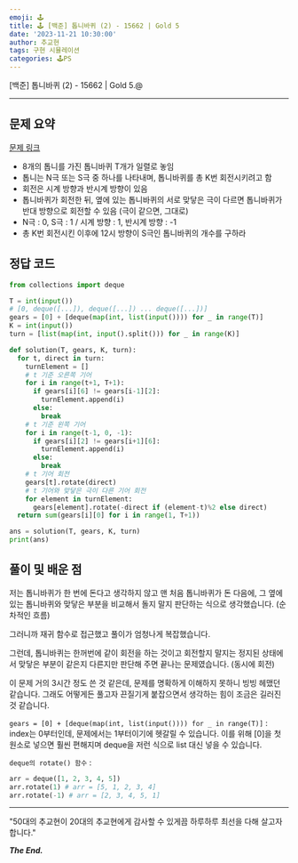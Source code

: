 ```yaml
---
emoji: 🕹️
title: 🕹️ [백준] 톱니바퀴 (2) - 15662 | Gold 5
date: '2023-11-21 10:30:00'
author: 추교현
tags: 구현 시뮬레이션
categories: 🕹️PS
---
```


[백준] 톱니바퀴 (2) - 15662 | Gold 5.@

---

## 문제 요약

[문제 링크](https://www.acmicpc.net/problem/15662)

- 8개의 톱니를 가진 톱니바퀴 T개가 일렬로 놓임
- 톱니는 N극 또는 S극 중 하나를 나타내며, 톱니바퀴를 총 K번 회전시키려고 함
- 회전은 시계 방향과 반시계 방향이 있음
- 톱니바퀴가 회전한 뒤, 옆에 있는 톱니바퀴의 서로 맞닿은 극이 다르면 톱니바퀴가 반대 방향으로 회전할 수 있음 (극이 같으면, 그대로)
- N극 : 0, S극 : 1 / 시계 방향 : 1, 반시계 방향 : -1
- 총 K번 회전시킨 이후에 12시 방향이 S극인 톱니바퀴의 개수를 구하라

## 정답 코드

```python
from collections import deque

T = int(input())
# [0, deque([...]), deque([...]) ... deque([...])]
gears = [0] + [deque(map(int, list(input()))) for _ in range(T)]
K = int(input())
turn = [list(map(int, input().split())) for _ in range(K)]

def solution(T, gears, K, turn):
  for t, direct in turn:
    turnElement = []
    # t 기준 오른쪽 기어
    for i in range(t+1, T+1):
      if gears[i][6] != gears[i-1][2]:
        turnElement.append(i)
      else:
        break
    # t 기준 왼쪽 기어
    for i in range(t-1, 0, -1):
      if gears[i][2] != gears[i+1][6]:
        turnElement.append(i)
      else:
        break
    # t 기어 회전
    gears[t].rotate(direct)
    # t 기어와 맞닿은 극이 다른 기어 회전
    for element in turnElement:
      gears[element].rotate(-direct if (element-t)%2 else direct)
  return sum(gears[i][0] for i in range(1, T+1))

ans = solution(T, gears, K, turn)
print(ans)
```

## 풀이 및 배운 점

저는 톱니바퀴가 한 번에 돈다고 생각하지 않고 맨 처음 톱니바퀴가 돈 다음에, 그 옆에 있는 톱니바퀴와 맞닿은 부분을 비교해서 돌지 말지 판단하는 식으로 생각했습니다. (순차적인 흐름)

그러니까 재귀 함수로 접근했고 풀이가 엄청나게 복잡했습니다.

그런데, 톱니바퀴는 한꺼번에 같이 회전을 하는 것이고 회전할지 말지는 정지된 상태에서 맞닿은 부분이 같은지 다른지만 판단해 주면 끝나는 문제였습니다. (동시에 회전)

이 문제 거의 3시간 정도 쓴 것 같은데, 문제를 명확하게 이해하지 못하니 빙빙 헤맸던 같습니다. 그래도 어떻게든 풀고자 끈질기게 붙잡으면서 생각하는 힘이 조금은 길러진 것 같습니다.

`gears = [0] + [deque(map(int, list(input()))) for _ in range(T)]` : index는 0부터인데, 문제에서는 1부터이기에 헷갈릴 수 있습니다. 이를 위해 [0]을 첫 원소로 넣으면 훨씬 편해지며 deque을 저런 식으로 list 대신 넣을 수 있습니다.

`deque의 rotate() 함수` :

```python
arr = deque([1, 2, 3, 4, 5])
arr.rotate(1) # arr = [5, 1, 2, 3, 4]
arr.rotate(-1) # arr = [2, 3, 4, 5, 1]
```

---

"50대의 추교현이 20대의 추교현에게 감사할 수 있게끔 하루하루 최선을 다해 살고자 합니다."

**_The End._**
